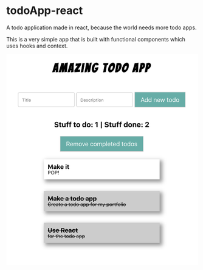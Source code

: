 # todoApp-react

A todo application made in react, because the world needs more todo apps.

This is a very simple app that is built with functional components which uses hooks and context.

![image](screenshot.png)
